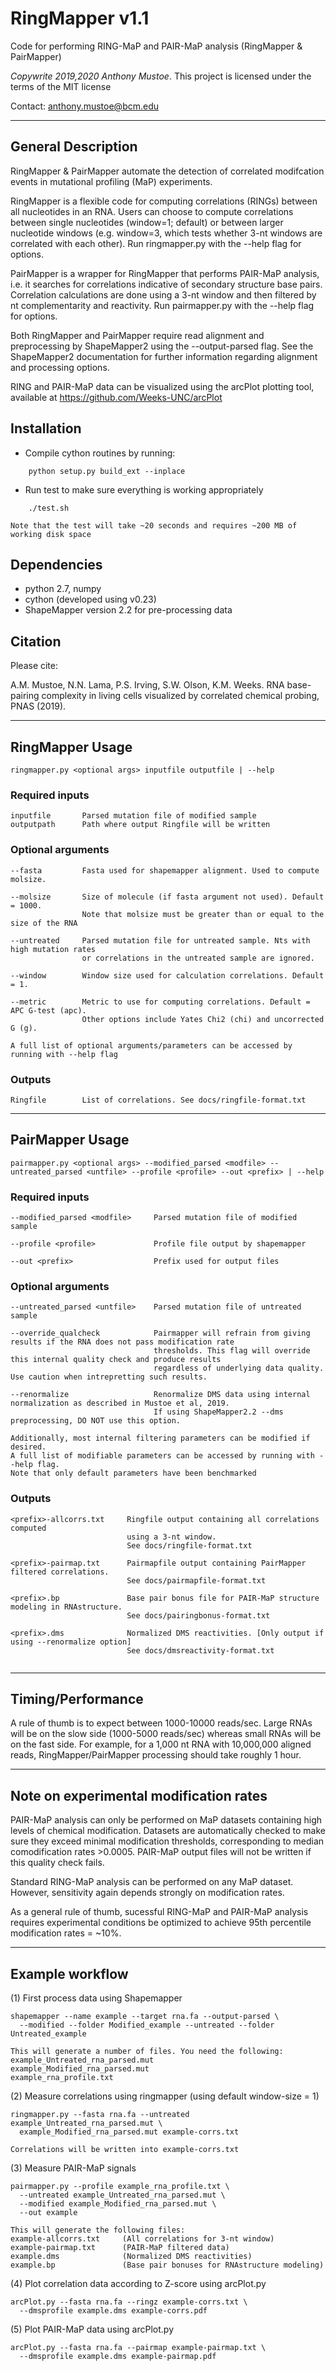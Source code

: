 # RingMapper v1.1

Code for performing RING-MaP and PAIR-MaP analysis
(RingMapper & PairMapper)

*Copywrite 2019,2020 Anthony Mustoe*. This project is licensed under the terms of the MIT license

Contact: anthony.mustoe@bcm.edu

-------------------------------------------------------------


General Description
-------------------
RingMapper & PairMapper automate the detection of correlated modifcation 
events in mutational profiling (MaP) experiments.

RingMapper is a flexible code for computing correlations (RINGs)
between all nucleotides in an RNA. Users can choose to compute
correlations between single nucleotides (window=1; default) or between larger
nucleotide windows (e.g. window=3, which tests whether 3-nt windows are
correlated with each other). Run ringmapper.py with the --help flag for options.

PairMapper is a wrapper for RingMapper that performs PAIR-MaP analysis,
i.e. it searches for correlations indicative of secondary structure base pairs. 
Correlation calculations are done using a 3-nt window and then filtered by 
nt complementarity and reactivity. Run pairmapper.py with the --help flag for options.

Both RingMapper and PairMapper require read alignment and preprocessing 
by ShapeMapper2 using the --output-parsed flag. 
See the ShapeMapper2 documentation for further information regarding
alignment and processing options.

RING and PAIR-MaP data can be visualized using the arcPlot plotting tool,
available at https://github.com/Weeks-UNC/arcPlot


Installation
------------
- Compile cython routines by running:
```
	python setup.py build_ext --inplace
```

- Run test to make sure everything is working appropriately
```    
    ./test.sh
```    
    Note that the test will take ~20 seconds and requires ~200 MB of working disk space


Dependencies
------------
- python 2.7, numpy
- cython (developed using v0.23)
- ShapeMapper version 2.2 for pre-processing data


Citation
--------
Please cite:

A.M. Mustoe, N.N. Lama, P.S. Irving, S.W. Olson, K.M. Weeks. RNA base-pairing complexity in living cells visualized by correlated chemical probing, PNAS (2019).




--------------------------------------------------------------------------

RingMapper Usage
-----------------
```
ringmapper.py <optional args> inputfile outputfile | --help
```

### Required inputs
```
inputfile       Parsed mutation file of modified sample
outputpath      Path where output Ringfile will be written
```

### Optional arguments
```
--fasta         Fasta used for shapemapper alignment. Used to compute molsize.

--molsize       Size of molecule (if fasta argument not used). Default = 1000.
                Note that molsize must be greater than or equal to the size of the RNA

--untreated     Parsed mutation file for untreated sample. Nts with high mutation rates
                or correlations in the untreated sample are ignored.

--window        Window size used for calculation correlations. Default = 1.

--metric        Metric to use for computing correlations. Default = APC G-test (apc).
                Other options include Yates Chi2 (chi) and uncorrected G (g).

A full list of optional arguments/parameters can be accessed by running with --help flag
```

### Outputs
```
Ringfile        List of correlations. See docs/ringfile-format.txt
```

--------------------------------------------------------------------------

PairMapper Usage
-----------------
```
pairmapper.py <optional args> --modified_parsed <modfile> --untreated_parsed <untfile> --profile <profile> --out <prefix> | --help
```

### Required inputs
```
--modified_parsed <modfile>     Parsed mutation file of modified sample 

--profile <profile>             Profile file output by shapemapper

--out <prefix>                  Prefix used for output files
```

### Optional arguments
```
--untreated_parsed <untfile>    Parsed mutation file of untreated sample

--override_qualcheck            Pairmapper will refrain from giving results if the RNA does not pass modification rate 
                                thresholds. This flag will override this internal quality check and produce results 
                                regardless of underlying data quality. Use caution when intrepretting such results.

--renormalize                   Renormalize DMS data using internal normalization as described in Mustoe et al, 2019. 
                                If using ShapeMapper2.2 --dms preprocessing, DO NOT use this option.

Additionally, most internal filtering parameters can be modified if desired. 
A full list of modifiable parameters can be accessed by running with --help flag.
Note that only default parameters have been benchmarked

```

### Outputs
```
<prefix>-allcorrs.txt     Ringfile output containing all correlations computed 
                          using a 3-nt window. 
                          See docs/ringfile-format.txt

<prefix>-pairmap.txt      Pairmapfile output containing PairMapper filtered correlations.
                          See docs/pairmapfile-format.txt

<prefix>.bp	              Base pair bonus file for PAIR-MaP structure modeling in RNAstructure.
                          See docs/pairingbonus-format.txt

<prefix>.dms              Normalized DMS reactivities. [Only output if using --renormalize option] 
                          See docs/dmsreactivity-format.txt


```


--------------------------------------------------------------------------


Timing/Performance
----------------
A rule of thumb is to expect between 1000-10000 reads/sec. Large RNAs will be 
on the slow side (1000-5000 reads/sec) whereas small RNAs will be on
the fast side. For example, for a 1,000 nt RNA with 10,000,000 aligned reads, 
RingMapper/PairMapper processing should take roughly 1 hour.


----------------------------------------------------------------

Note on experimental modification rates
---------------------------------------

PAIR-MaP analysis can only be performed on MaP datasets containing high levels of chemical modification. Datasets are automatically checked to make sure they exceed minimal modification thresholds, corresponding to median comodification rates >0.0005. PAIR-MaP output files will not be written if this quality check fails.

Standard RING-MaP analysis can be performed on any MaP dataset. However, sensitivity again depends strongly on modification rates.

As a general rule of thumb, sucessful RING-MaP and PAIR-MaP analysis requires experimental conditions be optimized to achieve 95th percentile modification rates = ~10%. 


----------------------------------------------------------------


Example workflow
----------------
(1) First process data using Shapemapper
	
    shapemapper --name example --target rna.fa --output-parsed \
      --modified --folder Modified_example --untreated --folder Untreated_example

    This will generate a number of files. You need the following:
	example_Untreated_rna_parsed.mut
	example_Modified_rna_parsed.mut
	example_rna_profile.txt


(2) Measure correlations using ringmapper (using default window-size = 1)
	
    ringmapper.py --fasta rna.fa --untreated example_Untreated_rna_parsed.mut \
      example_Modified_rna_parsed.mut example-corrs.txt

    Correlations will be written into example-corrs.txt 


(3) Measure PAIR-MaP signals
	
    pairmapper.py --profile example_rna_profile.txt \
      --untreated example_Untreated_rna_parsed.mut \
      --modified example_Modified_rna_parsed.mut \
      --out example

    This will generate the following files:
	example-allcorrs.txt     (All correlations for 3-nt window)
	example-pairmap.txt      (PAIR-MaP filtered data)
	example.dms              (Normalized DMS reactivities)
	example.bp	             (Base pair bonuses for RNAstructure modeling)
	

(4) Plot correlation data according to Z-score using arcPlot.py
 
    arcPlot.py --fasta rna.fa --ringz example-corrs.txt \
      --dmsprofile example.dms example-corrs.pdf


(5) Plot PAIR-MaP data using arcPlot.py
 
    arcPlot.py --fasta rna.fa --pairmap example-pairmap.txt \
      --dmsprofile example.dms example-pairmap.pdf



